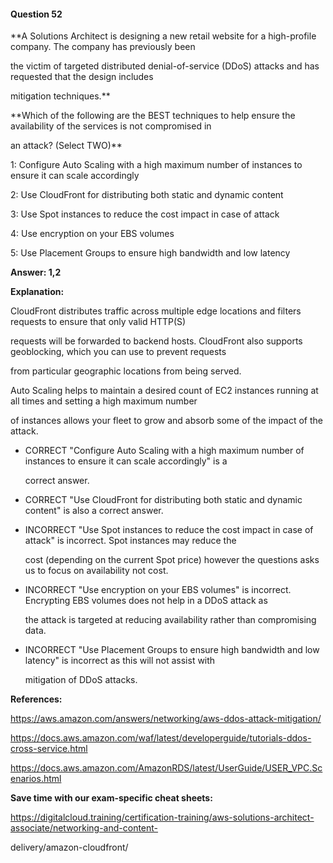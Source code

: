 #### Question  52


**A Solutions Architect is designing a new retail website for a high-profile company. The company has previously been

the victim of targeted distributed denial-of-service (DDoS) attacks and has requested that the design includes

mitigation techniques.**


**Which of the following are the BEST techniques to help ensure the availability of the services is not compromised in

an attack? (Select TWO)**


1: Configure Auto Scaling with a high maximum number of instances to ensure it can scale accordingly


2: Use CloudFront for distributing both static and dynamic content


3: Use Spot instances to reduce the cost impact in case of attack


4: Use encryption on your EBS volumes


5: Use Placement Groups to ensure high bandwidth and low latency


**Answer: 1,2**


**Explanation:**


CloudFront distributes traffic across multiple edge locations and filters requests to ensure that only valid HTTP(S)

requests will be forwarded to backend hosts. CloudFront also supports geoblocking, which you can use to prevent requests

from particular geographic locations from being served.


Auto Scaling helps to maintain a desired count of EC2 instances running at all times and setting a high maximum number

of instances allows your fleet to grow and absorb some of the impact of the attack.


- CORRECT "Configure Auto Scaling with a high maximum number of instances to ensure it can scale accordingly" is a

  correct answer.


- CORRECT "Use CloudFront for distributing both static and dynamic content" is also a correct answer.


- INCORRECT "Use Spot instances to reduce the cost impact in case of attack" is incorrect. Spot instances may reduce the

  cost (depending on the current Spot price) however the questions asks us to focus on availability not cost.


- INCORRECT "Use encryption on your EBS volumes" is incorrect. Encrypting EBS volumes does not help in a DDoS attack as

  the attack is targeted at reducing availability rather than compromising data.


- INCORRECT "Use Placement Groups to ensure high bandwidth and low latency" is incorrect as this will not assist with

  mitigation of DDoS attacks.


**References:**


https://aws.amazon.com/answers/networking/aws-ddos-attack-mitigation/


https://docs.aws.amazon.com/waf/latest/developerguide/tutorials-ddos-cross-service.html


https://docs.aws.amazon.com/AmazonRDS/latest/UserGuide/USER_VPC.Scenarios.html


**Save time with our exam-specific cheat sheets:**


https://digitalcloud.training/certification-training/aws-solutions-architect-associate/networking-and-content-

delivery/amazon-cloudfront/

